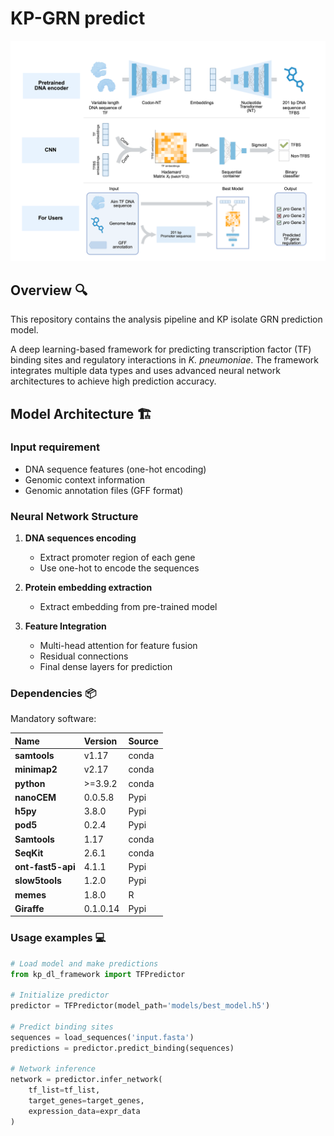 # KP-GRN predict

![model](figures/TFBS.png)

## Overview 🔍
This repository contains the analysis pipeline and KP isolate GRN prediction model.

A deep learning-based framework for predicting transcription factor (TF) binding sites and regulatory interactions in *K. pneumoniae*. The framework integrates multiple data types and uses advanced neural network architectures to achieve high prediction accuracy.

## Model Architecture 🏗️
### Input requirement
- DNA sequence features (one-hot encoding)
- Genomic context information
- Genomic annotation files (GFF format)

### Neural Network Structure
1. **DNA sequences encoding**
   - Extract promoter region of each gene
   - Use one-hot to encode the sequences

2. **Protein embedding extraction**
   - Extract embedding from pre-trained model

3. **Feature Integration**
   - Multi-head attention for feature fusion
   - Residual connections
   - Final dense layers for prediction

### Dependencies 📦

Mandatory software:

| Name         | Version  | Source|
|:-------------|:---------|:--------|
| **samtools** | v1.17    |conda|
| **minimap2** | v2.17    |conda|
| **python**   | \>=3.9.2 |conda|
| **nanoCEM**  | 0.0.5.8  |Pypi|
| **h5py**  | 3.8.0  |Pypi|
| **pod5**  | 0.2.4  |Pypi|
| **Samtools**  | 1.17  |conda|
| **SeqKit**  | 2.6.1  |conda|
| **ont-fast5-api**  | 4.1.1  |Pypi|
| **slow5tools**  | 1.2.0  |Pypi|
| **memes**  | 1.8.0  |R|
| **Giraffe**  | 0.1.0.14  |Pypi|

### Usage examples 💻
```python
# Load model and make predictions
from kp_dl_framework import TFPredictor

# Initialize predictor
predictor = TFPredictor(model_path='models/best_model.h5')

# Predict binding sites
sequences = load_sequences('input.fasta')
predictions = predictor.predict_binding(sequences)

# Network inference
network = predictor.infer_network(
    tf_list=tf_list,
    target_genes=target_genes,
    expression_data=expr_data
)
```
